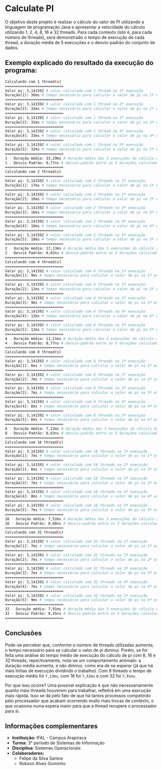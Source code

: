 # Calculate PI

O objetivo deste projeto é realizar o cálculo do valor de PI utilizando a linguagem de programação Java e apresentar a velocidade do cálculo utilizando 1, 2, 4, 8, 16 e 32 threads. Para cada contexto (isto é, para cada número de threads), será demonstrado o tempo de execução de cada thread, a duração média de 5 execuções e o desvio-padrão do conjunto de dados.

## Exemplo explicado do resultado da execução do programa:

```bash
Calculando com 1 thread(s)
===========================
Valor pi: 3,141592 # valor calculado com 1 thread na 1ª execução
Duração[1]: 36ms # tempo necessário para calcular o valor de pi na 1ª execução
===========================
Valor pi: 3,141592 # valor calculado com 1 thread na 2ª execução
Duração[2]: 32ms # tempo necessário para calcular o valor de pi na 2ª execução
===========================
Valor pi: 3,141592 # valor calculado com 1 thread na 3ª execução
Duração[3]: 31ms # tempo necessário para calcular o valor de pi na 3ª execução
===========================
Valor pi: 3,141592 # valor calculado com 1 thread na 4ª execução
Duração[4]: 33ms # tempo necessário para calcular o valor de pi na 4ª execução
===========================
Valor pi: 3,141592 # valor calculado com 1 thread na 5ª execução
Duração[5]: 32ms # tempo necessário para calcular o valor de pi na 5ª execução
===========================
1 - Duração média: 33,29ms # duração média das 5 execuções do cálculo de pi com 1 thread
1 - Desvio Padrão: 0,77ns # desvio-padrão entre as 5 durações calculadas (em nanossegundos)
===========================
Calculando com 2 thread(s)
===========================
Valor pi: 3,141592 # valor calculado com 2 threads na 1ª execução
Duração[1]: 17ms # tempo necessário para calcular o valor de pi na 1ª execução
===========================
Valor pi: 3,141592 # valor calculado com 2 threads na 2ª execução
Duração[2]: 16ms # tempo necessário para calcular o valor de pi na 2ª execução
===========================
Valor pi: 3,141592 # valor calculado com 2 threads na 3ª execução
Duração[3]: 16ms # tempo necessário para calcular o valor de pi na 3ª execução
===========================
Valor pi: 3,141592 # valor calculado com 2 threads na 4ª execução
Duração[4]: 16ms # tempo necessário para calcular o valor de pi na 4ª execução
===========================
Valor pi: 3,141592 # valor calculado com 2 threads na 5ª execução
Duração[5]: 18ms # tempo necessário para calcular o valor de pi na 5ª execução
===========================
2 - Duração média: 17,13ms # duração média das 5 execuções do cálculo de pi com 2 threads
2 - Desvio Padrão: 0,63ns # desvio-padrão entre as 5 durações calculadas (em nanossegundos)
===========================
Calculando com 4 thread(s)
===========================
Valor pi: 3,141592 # valor calculado com 4 threads na 1ª execução
Duração[1]: 9ms # tempo necessário para calcular o valor de pi na 1ª execução
===========================
Valor pi: 3,141592 # valor calculado com 4 threads na 2ª execução
Duração[2]: 12ms # tempo necessário para calcular o valor de pi na 2ª execução
===========================
Valor pi: 3,141592 # valor calculado com 4 threads na 3ª execução
Duração[3]: 9ms # tempo necessário para calcular o valor de pi na 3ª execução
===========================
Valor pi: 3,141592 # valor calculado com 4 threads na 4ª execução
Duração[4]: 12ms # tempo necessário para calcular o valor de pi na 4ª execução
===========================
Valor pi: 3,141592 # valor calculado com 4 threads na 5ª execução
Duração[5]: 12ms # tempo necessário para calcular o valor de pi na 5ª execução
===========================
4 - Duração média: 11,21ms # duração média das 5 execuções do cálculo de pi com 4 threads
4 - Desvio Padrão: 0,77ns # desvio-padrão entre as 5 durações calculadas (em nanossegundos)
===========================
Calculando com 8 thread(s)
===========================
Valor pi: 3,141592 # valor calculado com 8 threads na 1ª execução
Duração[1]: 6ms # tempo necessário para calcular o valor de pi na 1ª execução
===========================
Valor pi: 3,141592 # valor calculado com 8 threads na 2ª execução
Duração[2]: 7ms # tempo necessário para calcular o valor de pi na 2ª execução
===========================
Valor pi: 3,141592 # valor calculado com 8 threads na 3ª execução
Duração[3]: 7ms # tempo necessário para calcular o valor de pi na 3ª execução
===========================
Valor pi: 3,141592 # valor calculado com 8 threads na 4ª execução
Duração[4]: 6ms # tempo necessário para calcular o valor de pi na 4ª execução
===========================
Valor pi: 3,141592 # valor calculado com 8 threads na 5ª execução
Duração[5]: 6ms # tempo necessário para calcular o valor de pi na 5ª execução
===========================
8 - Duração média: 7,13ms # duração média das 5 execuções do cálculo de pi com 8 threads
8 - Desvio Padrão: 0,63ns # desvio-padrão entre as 5 durações calculadas (em nanossegundos)
===========================
Calculando com 16 thread(s)
===========================
Valor pi: 3,141592 # valor calculado com 16 threads na 1ª execução
Duração[1]: 7ms # tempo necessário para calcular o valor de pi na 1ª execução
===========================
Valor pi: 3,141592 # valor calculado com 16 threads na 2ª execução
Duração[2]: 6ms # tempo necessário para calcular o valor de pi na 2ª execução
===========================
Valor pi: 3,141592 # valor calculado com 16 threads na 3ª execução
Duração[3]: 7ms # tempo necessário para calcular o valor de pi na 3ª execução
===========================
Valor pi: 3,141592 # valor calculado com 16 threads na 4ª execução
Duração[4]: 8ms # tempo necessário para calcular o valor de pi na 4ª execução
===========================
Valor pi: 3,141592 # valor calculado com 16 threads na 5ª execução
Duração[5]: 7ms # tempo necessário para calcular o valor de pi na 5ª execução
===========================
16 - Duração média: 7,52ms # duração média das 5 execuções do cálculo de pi com 16 threads
16 - Desvio Padrão: 0,00ns # desvio-padrão entre as 5 durações calculadas (em nanossegundos)
===========================
Calculando com 32 thread(s)
===========================
Valor pi: 3,141592 # valor calculado com 32 threads na 1ª execução
Duração[1]: 7ms # tempo necessário para calcular o valor de pi na 1ª execução
===========================
Valor pi: 3,141592 # valor calculado com 32 threads na 2ª execução
Duração[2]: 7ms # tempo necessário para calcular o valor de pi na 2ª execução
===========================
Valor pi: 3,141592 # valor calculado com 32 threads na 3ª execução
Duração[3]: 7ms # tempo necessário para calcular o valor de pi na 3ª execução
===========================
Valor pi: 3,141592 # valor calculado com 32 threads na 4ª execução
Duração[4]: 7ms # tempo necessário para calcular o valor de pi na 4ª execução
===========================
Valor pi: 3,141592 # valor calculado com 32 threads na 5ª execução
Duração[5]: 9ms # tempo necessário para calcular o valor de pi na 5ª execução
===========================
32 - Duração média: 7,91ms # duração média das 5 execuções do cálculo de pi com 32 threads
32 - Desvio Padrão: 0,45ns # desvio-padrão entre as 5 durações calculadas (em nanossegundos)
===========================

```

## Conclusões

Pode-se perceber que, conforme o número de threads utilizadas aumenta, o tempo necessário para se calcular o valor de pi diminui. Porém, se for feita uma análise do tempo médio de execução do cálculo de pi com 8, 16 e 32 threads, repectivamente, nota-se um comportamento anômalo: a duração média aumenta, e não diminui, como era de se esperar (já que há mais linhas de execução dividindo o trabalho). Com 8 threads o tempo de execução médio foi `7,13ms`, com 16 foi `7,52ms` e com 32 foi `7,91ms`. 

Por que isso ocorre? Uma possível explicação é que não necessariamente quanto mais threads houverem para trabalhar, refletirá em uma execução mais rápida. Isso se dá pelo fato de que há tantos processos competindo pelo processador que acabam ocorrendo muito mais trocas de contexto, o que ocasiona numa espera maior para que a thread recupere o processador para si.

## Informações complementares

- **Instituição:** IFAL - Campus Arapiraca
- **Turma:** 3° período de Sistemas de Informação
- **Disciplina:** Sistemas Operacionais
- **Colaboradores:**
    - Felipe da Silva Santos
    - Robson Alves Gominho

